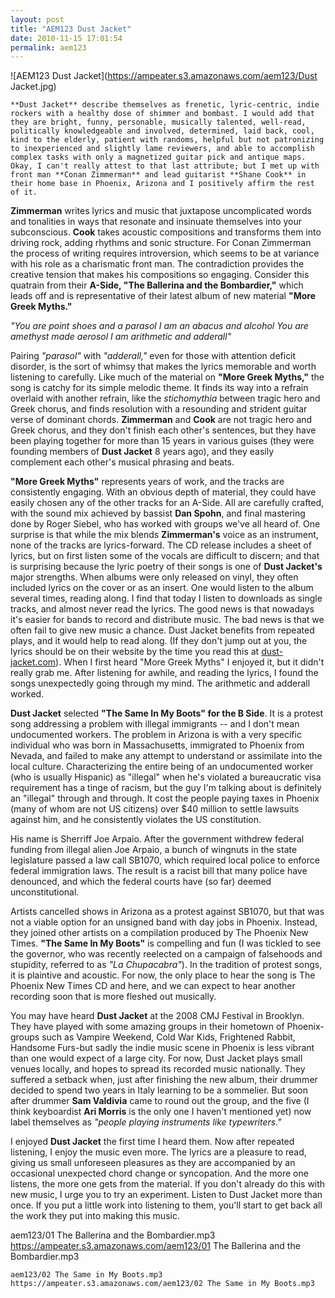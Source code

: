 ```yaml
---
layout: post
title: "AEM123 Dust Jacket"
date: 2010-11-15 17:01:54
permalink: aem123
---
```

![AEM123 Dust Jacket](https://ampeater.s3.amazonaws.com/aem123/Dust Jacket.jpg)

    **Dust Jacket** describe themselves as frenetic, lyric-centric, indie rockers with a healthy dose of shimmer and bombast. I would add that they are bright, funny, personable, musically talented, well-read, politically knowledgeable and involved, determined, laid back, cool, kind to the elderly, patient with randoms, helpful but not patronizing to inexperienced and slightly lame reviewers, and able to accomplish complex tasks with only a magnetized guitar pick and antique maps. Okay, I can't really attest to that last attribute; but I met up with front man **Conan Zimmerman** and lead guitarist **Shane Cook** in their home base in Phoenix, Arizona and I positively affirm the rest of it.

**Zimmerman** writes lyrics and music that juxtapose uncomplicated words and tonalities in ways that resonate and insinuate themselves into your subconscious. **Cook** takes acoustic compositions and transforms them into driving rock, adding rhythms and sonic structure. For Conan Zimmerman the process of writing requires introversion, which seems to be at variance with his role as a charismatic front man. The contradiction provides the creative tension that makes his compositions so engaging. Consider this quatrain from their **A-Side, "The Ballerina and the Bombardier,"** which leads off and is representative of their latest album of new material **"More Greek Myths."**

_"You are point shoes and a parasol I am an abacus and alcohol You are amethyst made aerosol I am arithmetic and adderall"_

Pairing _"parasol"_ with _"adderall,"_ even for those with attention deficit disorder, is the sort of whimsy that makes the lyrics memorable and worth listening to carefully. Like much of the material on **"More Greek Myths,"** the song is catchy for its simple melodic theme. It finds its way into a refrain overlaid with another refrain, like the _stichomythia_ between tragic hero and Greek chorus, and finds resolution with a resounding and strident guitar verse of dominant chords. **Zimmerman** and **Cook** are not tragic hero and Greek chorus, and they don't finish each other's sentences, but they have been playing together for more than 15 years in various guises (they were founding members of **Dust Jacket** 8 years ago), and they easily complement each other's musical phrasing and beats.

**"More Greek Myths"** represents years of work, and the tracks are consistently engaging. With an obvious depth of material, they could have easily chosen any of the other tracks for an A-Side. All are carefully crafted, with the sound mix achieved by bassist **Dan Spohn**, and final mastering done by Roger Siebel, who has worked with groups we've all heard of. One surprise is that while the mix blends **Zimmerman's** voice as an instrument, none of the tracks are lyrics-forward. The CD release includes a sheet of lyrics, but on first listen some of the vocals are difficult to discern; and that is surprising because the lyric poetry of their songs is one of **Dust Jacket's** major strengths. When albums were only released on vinyl, they often included lyrics on the cover or as an insert. One would listen to the album several times, reading along. I find that today I listen to downloads as single tracks, and almost never read the lyrics. The good news is that nowadays it's easier for bands to record and distribute music. The bad news is that we often fail to give new music a chance. Dust Jacket benefits from repeated plays, and it would help to read along. (If they don't jump out at you, the lyrics should be on their website by the time you read this at [dust-jacket.com](http://www.dust-jacket.com)). When I first heard "More Greek Myths" I enjoyed it, but it didn't really grab me. After listening for awhile, and reading the lyrics, I found the songs unexpectedly going through my mind. The arithmetic and adderall worked.

**Dust Jacket** selected **"The Same In My Boots" for the B Side**. It is a protest song addressing a problem with illegal immigrants -- and I don't mean undocumented workers. The problem in Arizona is with a very specific individual who was born in Massachusetts, immigrated to Phoenix from Nevada, and failed to make any attempt to understand or assimilate into the local culture. Characterizing the entire being of an undocumented worker (who is usually Hispanic) as "illegal" when he's violated a bureaucratic visa requirement has a tinge of racism, but the guy I'm talking about is definitely an "illegal" through and through. It cost the people paying taxes in Phoenix (many of whom are not US citizens) over $40 million to settle lawsuits against him, and he consistently violates the US constitution.

His name is Sherriff Joe Arpaio. After the government withdrew federal funding from illegal alien Joe Arpaio, a bunch of wingnuts in the state legislature passed a law call SB1070, which required local police to enforce federal immigration laws. The result is a racist bill that many police have denounced, and which the federal courts have (so far) deemed unconstitutional.

Artists cancelled shows in Arizona as a protest against SB1070, but that was not a viable option for an unsigned band with day jobs in Phoenix. Instead, they joined other artists on a compilation produced by The Phoenix New Times. **"The Same In My Boots"** is compelling and fun (I was tickled to see the governor, who was recently reelected on a campaign of falsehoods and stupidity, referred to as _"La Chupacabra"_). In the tradition of protest songs, it is plaintive and acoustic. For now, the only place to hear the song is The Phoenix New Times CD and here, and we can expect to hear another recording soon that is more fleshed out musically.

You may have heard **Dust Jacket** at the 2008 CMJ Festival in Brooklyn. They have played with some amazing groups in their hometown of Phoenix-groups such as Vampire Weekend, Cold War Kids, Frightened Rabbit, Handsome Furs-but sadly the indie music scene in Phoenix is less vibrant than one would expect of a large city. For now, Dust Jacket plays small venues locally, and hopes to spread its recorded music nationally. They suffered a setback when, just after finishing the new album, their drummer decided to spend two years in Italy learning to be a sommelier. But soon after drummer **Sam Valdivia** came to round out the group, and the five (I think keyboardist **Ari Morris** is the only one I haven't mentioned yet) now label themselves as _"people playing instruments like typewriters."_

I enjoyed **Dust Jacket** the first time I heard them. Now after repeated listening, I enjoy the music even more. The lyrics are a pleasure to read, giving us small unforeseen pleasures as they are accompanied by an occasional unexpected chord change or syncopation. And the more one listens, the more one gets from the material. If you don't already do this with new music, I urge you to try an experiment. Listen to Dust Jacket more than once. If you put a little work into listening to them, you'll start to get back all the work they put into making this music.
  
  aem123/01 The Ballerina and the Bombardier.mp3
    https://ampeater.s3.amazonaws.com/aem123/01 The Ballerina and the Bombardier.mp3
    
    aem123/02 The Same in My Boots.mp3
    https://ampeater.s3.amazonaws.com/aem123/02 The Same in My Boots.mp3
    
    